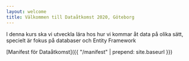 ```yaml
---
layout: welcome
title: Välkommen till Dataåtkomst 2020, Göteborg
---
```


I denna kurs ska vi utveckla lära hos hur vi kommar åt data på olika sätt, specielt är fokus på databaser och Entity Framework

[Manifest för Dataåtkomst]({{ "/manifest" | prepend: site.baseurl }})